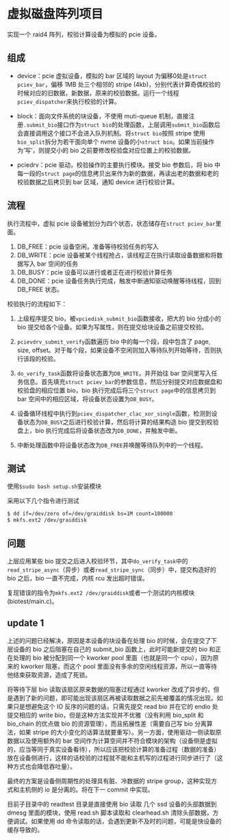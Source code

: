# 虚拟磁盘阵列项目

实现一个 raid4 阵列，校验计算设备为模拟的 pcie 设备。

## 组成

* device：pcie 虚拟设备，模拟的 bar 区域的 layout 为偏移0处是`struct pciev_bar`，偏移 1MB 处三个相邻的 stripe (4kb)，分别代表计算奇偶校验的时候对应的旧数据，新数据，原来的校验数据。运行一个线程`pciev_dispatcher`来执行校验的计算。

* block：面向文件系统的块设备，不使用 muti-queue 机制，直接注册`.submit_bio`接口作为`struct bio`的处理函数，上层调用`submit_bio`函数后会直接调用这个接口不会进入队列机制。将`struct bio`按照 stripe 使用`bio_split`拆分为若干面向单个 nvme 设备的小`struct bio`。如果当前操作为‘写’，则提交小的 bio 之前要修改校验盘对应位置上的校验数据。

* pciedrv：pcie 驱动，校验操作的主要执行模块。接受 bio 参数后，将 bio 中每一段的`struct page`的信息拷贝出来作为新的数据，再读出老的数据和老的校验数据之后拷贝到 bar 区域，通知 device 进行校验计算。

## 流程

执行流程中，虚拟 pcie 设备被划分为四个状态，状态储存在`struct pciev_bar`里面。

1. DB_FREE：pcie 设备空闲，准备等待校验任务的写入
2. DB_WRITE：pcie 设备被某个线程抢占，该线程正在执行读取设备数据和将数据写入 bar 空间的任务
3. DB_BUSY：pcie 设备可以进行或者正在进行校验计算任务
4. DB_DONE：pcie 设备任务执行完成，触发中断通知驱动唤醒等待线程，回到 DB_FREE 状态。

校验执行的流程如下：

1. 上级程序提交 bio，被`vpciedisk_submit_bio`函数接收，把大的 bio 分成小的 bio 提交给各个设备。如果为写属性，则在提交给块设备之前提交校验。

2. `pcievdrv_submit_verify`函数遍历 bio 中的每一个段，段中包含了 page, size, offset。对于每个段，如果设备不空闲则加入等待队列开始等待，否则执行该段的校验。

3. `do_verify_task`函数将设备状态置为`DB_WRITE`，并开始往 bar 空间里写入任务信息。首先填充`struct pciev_bar`的参数信息，然后分别提交对应数据盘和校验盘的相应位置 bio，bio 执行完成后将三个`struct page`中的信息拷贝到 bar 空间中的相应区域，将设备状态设置为`DB_BUSY`。

4. 设备循环线程中执行到`pciev_dispatcher_clac_xor_single`函数，检测到设备状态为`DB_BUSY`之后进行校验计算，然后将计算的结果构造 bio 提交到校验盘上，bio 执行完成后将设备状态改为`DB_DONE`，并触发中断。

5. 中断处理函数中将设备状态改为`DB_FREE`并唤醒等待队列中的一个线程。

## 测试

使用`$sudo bash setup.sh`安装模块

采用以下几个指令进行测试

```bash
$ dd if=/dev/zero of=/dev/graiddisk bs=1M count=100000
$ mkfs.ext2 /dev/graiddisk
```

## 问题

上层应用某些 bio 提交之后进入校验环节，其中`do_verify_task`中的`read_stripe_async`（异步）或者`read_stripe_sync`（同步）中，提交构造好的 bio 之后，bio 一直不完成，内核 rcu 发出超时错误。

复现错误的指令为`mkfs.ext2 /dev/graiddisk`或者一个测试的内核模块(biotest/main.c)。

## update 1

上述的问题已经解决，原因是本设备的块设备在处理 bio 的时候，会在提交了下层设备的 bio 之后阻塞在自己的 submit_bio 函数上，此时可能新提交的 bio 和正在处理的 bio 被分配到同一个 kworker pool 里面（也就是同一个 cpu），因为原来的 kworker 阻塞，而这个 pool 里面没有多余的空闲线程资源，所以一直等待他结束获取资源，造成了死锁。

将等待下层 bio 读取该扇区原来数据的阻塞过程通过 kworker 改成了异步的，但是遇到了新的问题，即可能出现该扇区再被读取数据之前先被覆盖的情况出现。如果只是想避免这个 IO 反序的问题的话，只需先提交 read bio 并在它的 endio 处提交相应的 write bio，但是这种方法实现并不优雅（没有利用 bio_split 和 bio_chain 的优点做 bio 的资源管理），而且拓展性差（需要自己写 bio 分离算法，如果 stripe 的大小变化的话算法就要重写）。另一方面，使用驱动一侧读取原数据以及使用额外的 bar 空间作为计算空间并不符合模块的架构（设备侧是虚拟的，应当等同于真实设备看待），所以应该把校验计算的准备过程（数据的准备）放在设备侧进行，这样的话校验的过程就不能和主机写的过程进行同步进行了（这种方式也会降低吞吐量）。

最终的方案是设备侧周期性的处理具有脏、冷数据的 stripe group，这种实现方式和主机侧的 io 是分离的。将在下一 commit 中实现。

目前子目录中的 readtest 目录是直接使用 bio 读取 几个 ssd 设备的头部数据到 dmesg 里面的模块，使用 read.sh 脚本读取和 clearhead.sh 清除头部数据，方便调试。如果使用 dd 命令读取的话，会遇到更新不及时的问题，可能是快设备的缓存导致的。